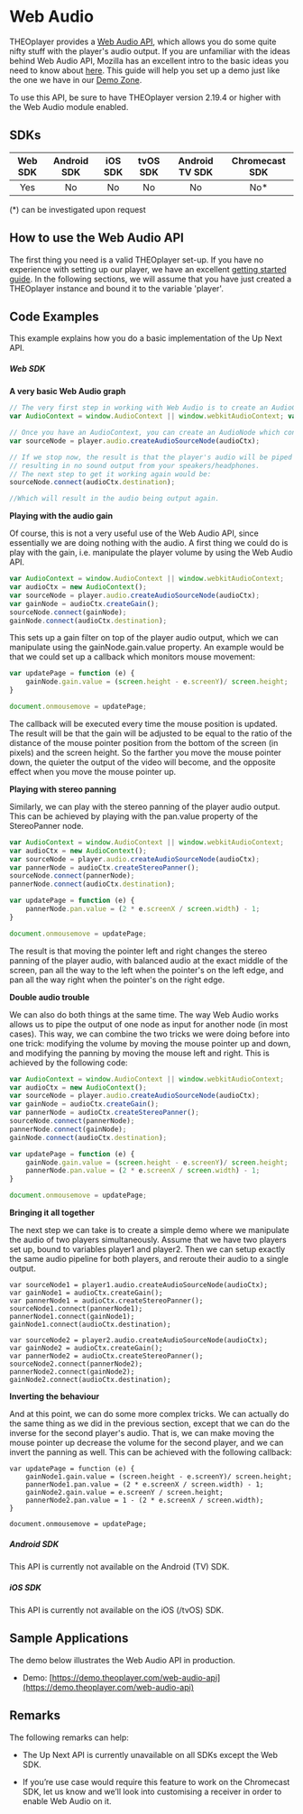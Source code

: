 # Web Audio

THEOplayer provides a [Web Audio API](https://developer.mozilla.org/en-US/docs/Web/API/Web_Audio_API), which allows you do some quite nifty stuff with the player's audio output. If you are unfamiliar with the ideas behind Web Audio API, Mozilla has an excellent intro to the basic ideas you need to know about [here](https://developer.mozilla.org/en-US/docs/Web/API/Web_Audio_API/Basic_concepts_behind_Web_Audio_API). This guide will help you set up a demo just like the one we have in our [Demo Zone](https://demo.theoplayer.com/web-audio-api).

To use this API, be sure to have THEOplayer version 2.19.4 or higher with the Web Audio module enabled.


## SDKs


| Web SDK | Android SDK | iOS SDK | tvOS SDK| Android TV SDK | Chromecast SDK |
| :-----: | :---------: | :-----: | :--: | :------------: | :------------: |
|   Yes   |     No     |   No   | No  |      No      |      No*       |
(*) can be investigated upon request

## How to use the Web Audio API

The first thing you need is a valid THEOplayer set-up. If you have no experience with setting up our player, we have an excellent [getting started guide](../../getting-started/01-sdks/01-web/00-getting-started.md). In the following sections, we will assume that you have just created a THEOplayer instance and bound it to the variable 'player'.

## Code Examples

This example explains how you do a basic implementation of the Up Next API.

##### Web SDK

**A very basic Web Audio graph**

```js
// The very first step in working with Web Audio is to create an AudioContext. This can be achieved as follows:
var AudioContext = window.AudioContext || window.webkitAudioContext; var audioCtx = new AudioContext();

// Once you have an AudioContext, you can create an AudioNode which contains the player's audio output:
var sourceNode = player.audio.createAudioSourceNode(audioCtx);

// If we stop now, the result is that the player's audio will be piped into the graph, but will not be connected to any outputs, 
// resulting in no sound output from your speakers/headphones. 
// The next step to get it working again would be:
sourceNode.connect(audioCtx.destination);

//Which will result in the audio being output again.
```

**Playing with the audio gain**

Of course, this is not a very useful use of the Web Audio API, since essentially we are doing nothing with the audio. A first thing we could do is play with the gain, i.e. manipulate the player volume by using the Web Audio API.

```js
var AudioContext = window.AudioContext || window.webkitAudioContext;
var audioCtx = new AudioContext();
var sourceNode = player.audio.createAudioSourceNode(audioCtx);
var gainNode = audioCtx.createGain();
sourceNode.connect(gainNode);
gainNode.connect(audioCtx.destination);
```

This sets up a gain filter on top of the player audio output, which we can manipulate using the gainNode.gain.value property. An example would be that we could set up a callback which monitors mouse movement:

```js
var updatePage = function (e) {
    gainNode.gain.value = (screen.height - e.screenY)/ screen.height;
}

document.onmousemove = updatePage;
```

The callback will be executed every time the mouse position is updated. The result will be that the gain will be adjusted to be equal to the ratio of the distance of the mouse pointer position from the bottom of the screen (in pixels) and the screen height. So the farther you move the mouse pointer down, the quieter the output of the video will become, and the opposite effect when you move the mouse pointer up.

**Playing with stereo panning**

Similarly, we can play with the stereo panning of the player audio output. This can be achieved by playing with the pan.value property of the StereoPanner node.

```js
var AudioContext = window.AudioContext || window.webkitAudioContext;
var audioCtx = new AudioContext();
var sourceNode = player.audio.createAudioSourceNode(audioCtx);
var pannerNode = audioCtx.createStereoPanner();
sourceNode.connect(pannerNode);
pannerNode.connect(audioCtx.destination);

var updatePage = function (e) {
    pannerNode.pan.value = (2 * e.screenX / screen.width) - 1;
}

document.onmousemove = updatePage;
```

The result is that moving the pointer left and right changes the stereo panning of the player audio, with balanced audio at the exact middle of the screen, pan all the way to the left when the pointer's on the left edge, and pan all the way right when the pointer's on the right edge.

**Double audio trouble**

We can also do both things at the same time. The way Web Audio works allows us to pipe the output of one node as input for another node (in most cases). This way, we can combine the two tricks we were doing before into one trick: modifying the volume by moving the mouse pointer up and down, and modifying the panning by moving the mouse left and right. This is achieved by the following code:

```js
var AudioContext = window.AudioContext || window.webkitAudioContext;
var audioCtx = new AudioContext();
var sourceNode = player.audio.createAudioSourceNode(audioCtx);
var gainNode = audioCtx.createGain();
var pannerNode = audioCtx.createStereoPanner();
sourceNode.connect(pannerNode);
pannerNode.connect(gainNode);
gainNode.connect(audioCtx.destination);

var updatePage = function (e) {
    gainNode.gain.value = (screen.height - e.screenY)/ screen.height;
    pannerNode.pan.value = (2 * e.screenX / screen.width) - 1;
}

document.onmousemove = updatePage;
```

**Bringing it all together**

The next step we can take is to create a simple demo where we manipulate the audio of two players simultaneously. Assume that we have two players set up, bound to variables player1 and player2. Then we can setup exactly the same audio pipeline for both players, and reroute their audio to a single output.

```
var sourceNode1 = player1.audio.createAudioSourceNode(audioCtx);
var gainNode1 = audioCtx.createGain();
var pannerNode1 = audioCtx.createStereoPanner();
sourceNode1.connect(pannerNode1);
pannerNode1.connect(gainNode1);
gainNode1.connect(audioCtx.destination);

var sourceNode2 = player2.audio.createAudioSourceNode(audioCtx);
var gainNode2 = audioCtx.createGain();
var pannerNode2 = audioCtx.createStereoPanner();
sourceNode2.connect(pannerNode2);
pannerNode2.connect(gainNode2);
gainNode2.connect(audioCtx.destination);
```

**Inverting the behaviour**

And at this point, we can do some more complex tricks. We can actually do the same thing as we did in the previous section, except that we can do the inverse for the second player's audio. That is, we can make moving the mouse pointer up decrease the volume for the second player, and we can invert the panning as well. This can be achieved with the following callback:

```
var updatePage = function (e) {
    gainNode1.gain.value = (screen.height - e.screenY)/ screen.height;
    pannerNode1.pan.value = (2 * e.screenX / screen.width) - 1;
    gainNode2.gain.value = e.screenY / screen.height;
    pannerNode2.pan.value = 1 - (2 * e.screenX / screen.width);
}

document.onmousemove = updatePage;
```

##### Android SDK

This API is currently not available on the Android (TV) SDK.

##### iOS SDK

This API is currently not available on the iOS (/tvOS) SDK.

## Sample Applications

The demo below illustrates the Web Audio API in production.

- Demo: [https://demo.theoplayer.com/web-audio-api](https://demo.theoplayer.com/web-audio-api)

## Remarks

The following remarks can help:

- The Up Next API is currently unavailable on all SDKs except the Web SDK.

- If you’re use case would require this feature to work on the Chromecast SDK, let us know and we’ll look into customising a receiver in order to enable Web Audio on it.

